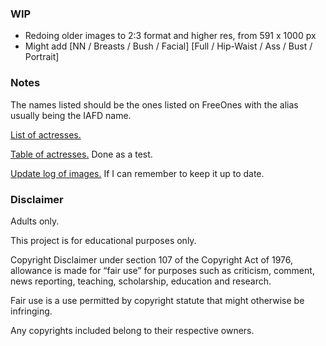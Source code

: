 ### WIP
 * Redoing older images to 2:3 format and higher res, from 591 x 1000 px
 * Might add
    [NN / Breasts / Bush / Facial]
    [Full / Hip-Waist / Ass / Bust / Portrait]

### Notes

The names listed should be the ones listed on FreeOnes with the alias usually being the IAFD name.

[List of actresses.](./LIST.md)

[Table of actresses.](./TABLE.md) Done as a test.

[Update log of images.](./LOG.md) If I can remember to keep it up to date.




### Disclaimer

Adults only.

This project is for educational purposes only.

Copyright Disclaimer under section 107 of the Copyright Act of 1976, allowance is made for “fair use” for purposes such as criticism, comment, news reporting, teaching, scholarship, education and research.

Fair use is a use permitted by copyright statute that might otherwise be infringing.

Any copyrights included belong to their respective owners.